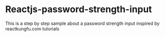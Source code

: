 # Reactjs-password-strength-input
This is a step by step sample about a password strength input inspired by reactkungfu.com tutorials
